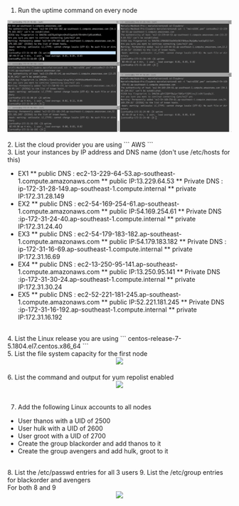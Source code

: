 1. Run the uptime command on every node
<center> <img src="uptime.png"/> </center>
<br/>
2. List the cloud provider you are using
```
AWS
```
<br/>
3. List your instances by IP address and DNS name (don't use /etc/hosts for this)

* EX1
** public DNS : ec2-13-229-64-53.ap-southeast-1.compute.amazonaws.com
** public IP:13.229.64.53
** Private DNS : ip-172-31-28-149.ap-southeast-1.compute.internal
** private IP:172.31.28.149
* EX2
** public DNS : ec2-54-169-254-61.ap-southeast-1.compute.amazonaws.com
** public IP:54.169.254.61
** Private DNS :ip-172-31-24-40.ap-southeast-1.compute.internal
** private IP:172.31.24.40
* EX3
** public DNS : ec2-54-179-183-182.ap-southeast-1.compute.amazonaws.com
** public IP:54.179.183.182
** Private DNS : ip-172-31-16-69.ap-southeast-1.compute.internal
** private IP:172.31.16.69
* EX4
** public DNS : ec2-13-250-95-141.ap-southeast-1.compute.amazonaws.com
** public IP:13.250.95.141
** Private DNS :ip-172-31-30-24.ap-southeast-1.compute.internal
** private IP:172.31.30.24
* EX5
** public DNS : ec2-52-221-181-245.ap-southeast-1.compute.amazonaws.com
** public IP:52.221.181.245
** Private DNS :ip-172-31-16-192.ap-southeast-1.compute.internal
** private IP:172.31.16.192

<br/>
4. List the Linux release you are using
```
centos-release-7-5.1804.el7.centos.x86_64
```
<br/>
5. List the file system capacity for the first node
<center> <img src="/filecapacitynode1.png"/> </center>
<br/>
6. List the command and output for yum repolist enabled
<center> <img src="/repolist.png"/> </center>
<br/>

7. Add the following Linux accounts to all nodes
* User thanos with a UID of 2500
* User hulk with a UID of 2600
* User groot with a UID of 2700
* Create the group blackorder and add thanos to it
* Create the group avengers and add hulk, groot to it
<br/>
8. List the /etc/passwd entries for all 3 users
9. List the /etc/group entries for blackorder and avengers
<br/>For both 8 and 9<br/>
<center> <img src="/passwdandgroup.png"/> </center>
